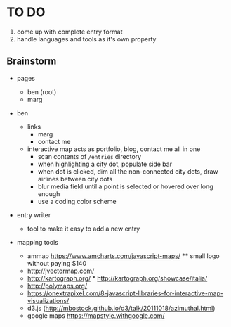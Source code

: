 # TO DO

1. come up with complete entry format
1. handle languages and tools as it's own property

## Brainstorm

- pages
    - ben (root)
    - marg

- ben
    - links
        - marg
        - contact me
    - interactive map acts as portfolio, blog, contact me all in one
        - scan contents of `/entries` directory
        - when highlighting a city dot, populate side bar
        - when dot is clicked, dim all the non-connected city dots, draw airlines between city dots
        - blur media field until a point is selected or hovered over long enough
        - use a coding color scheme

- entry writer
    - tool to make it easy to add a new entry





- mapping tools
    - ammap https://www.amcharts.com/javascript-maps/ ** small logo without paying $140
    - http://jvectormap.com/
    - http://kartograph.org/ * http://kartograph.org/showcase/italia/
    - http://polymaps.org/
    - https://onextrapixel.com/8-javascript-libraries-for-interactive-map-visualizations/
    - d3.js (http://mbostock.github.io/d3/talk/20111018/azimuthal.html)
    - google maps https://mapstyle.withgoogle.com/
